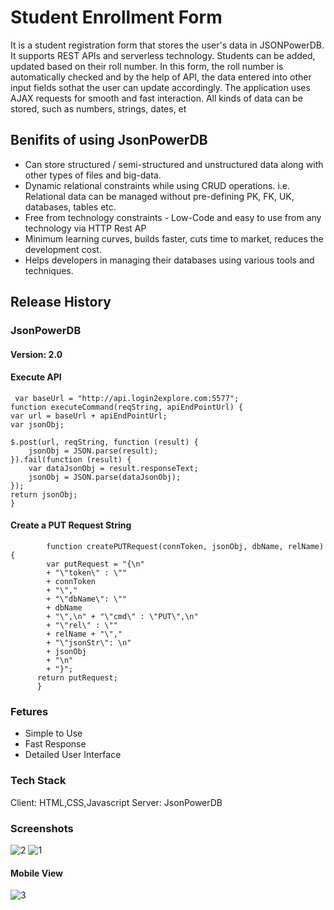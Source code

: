 # Student Enrollment Form
It is a student registration form that stores the user's data in JSONPowerDB. It supports REST APIs and serverless technology. Students can be added, updated based on their roll number. In this form, the roll number is automatically checked and by the help of API, the data entered into other input fields sothat the user can update accordingly. The application uses AJAX requests for smooth and fast interaction. All kinds of data can be stored, such as numbers, strings, dates, et

## Benifits of using JsonPowerDB

* Can store structured / semi-structured and unstructured data along with other types of files and big-data.
* Dynamic relational constraints while using CRUD operations. i.e. Relational data can be managed without pre-defining PK, FK, UK, databases, tables etc.
* Free from technology constraints - Low-Code and easy to use from any technology via HTTP Rest AP
* Minimum learning curves, builds faster, cuts time to market, reduces the development cost.
* Helps developers in managing their databases using various tools and techniques.

## Release History

### JsonPowerDB
#### Version: 2.0
#### Execute API


     var baseUrl = "http://api.login2explore.com:5577";
    function executeCommand(reqString, apiEndPointUrl) {
    var url = baseUrl + apiEndPointUrl;
    var jsonObj;
    
    $.post(url, reqString, function (result) {
        jsonObj = JSON.parse(result);
    }).fail(function (result) {
        var dataJsonObj = result.responseText;
        jsonObj = JSON.parse(dataJsonObj);
    });
    return jsonObj;
    }

#### Create a PUT Request String

            function createPUTRequest(connToken, jsonObj, dbName, relName) {
            var putRequest = "{\n"
            + "\"token\" : \""
            + connToken
            + "\","
            + "\"dbName\": \""
            + dbName
            + "\",\n" + "\"cmd\" : \"PUT\",\n"
            + "\"rel\" : \""
            + relName + "\","
            + "\"jsonStr\": \n"
            + jsonObj
            + "\n"
            + "}";
          return putRequest;
          }
          
  
 ### Fetures
* Simple to Use
* Fast Response
* Detailed User Interface

### Tech Stack
Client: HTML,CSS,Javascript
Server: JsonPowerDB
### Screenshots
![2](https://user-images.githubusercontent.com/128731078/229299723-6ff22db0-8cfc-4954-8488-fa645fdf69f3.png)
![1](https://user-images.githubusercontent.com/128731078/229299763-158a5e57-9f89-4c0f-b381-ba9cb99df730.png)
#### Mobile View
![3](https://user-images.githubusercontent.com/128731078/229299945-39a2538e-245f-443c-8e10-099f84db4d6b.png)

